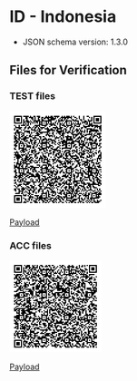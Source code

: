 # ID - Indonesia

  * JSON schema version: 1.3.0

## Files for Verification

### TEST files

![VAC_ID QR Code](./VAC_ID.png)

[Payload](./VAC_ID.payload.txt)

### ACC files

![VAC_ID_ACC QR Code](./VAC_ID_ACC.png)

[Payload](./VAC_ID_ACC.json)
